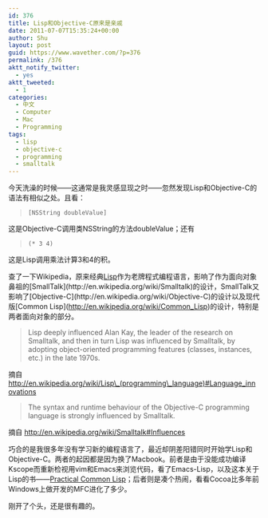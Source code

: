 ```yaml
---
id: 376
title: Lisp和Objective-C原来是亲戚
date: 2011-07-07T15:35:24+00:00
author: Shu
layout: post
guid: https://www.wavether.com/?p=376
permalink: /376
aktt_notify_twitter:
  - yes
aktt_tweeted:
  - 1
categories:
  - 中文
  - Computer
  - Mac
  - Programming
tags:
  - lisp
  - objective-c
  - programming
  - smalltalk
---
```

今天洗澡的时候——这通常是我灵感显现之时——忽然发现Lisp和Objective-C的语法有相似之处。且看：

> `[NSString doubleValue]`

这是Objective-C调用类NSString的方法doubleValue；还有

> `(* 3 4)`

这是Lisp调用乘法计算3和4的积。

查了一下Wikipedia，原来经典[Lisp](http://en.wikipedia.org/wiki/Lisp_(programming_language))作为老牌程式编程语言，影响了作为面向对象鼻祖的[SmallTalk](http://en.wikipedia.org/wiki/Smalltalk)的设计，SmallTalk又影响了[Objective-C](http://en.wikipedia.org/wiki/Objective-C)的设计以及现代版[Common Lisp](http://en.wikipedia.org/wiki/Common_Lisp)的设计，特别是两者面向对象的部分。

> Lisp deeply influenced Alan Kay, the leader of the research on Smalltalk, and then in turn Lisp was influenced by Smalltalk, by adopting object-oriented programming features (classes, instances, etc.) in the late 1970s.

摘自 http://en.wikipedia.org/wiki/Lisp\_(programming\_language)#Language_innovations

> The syntax and runtime behaviour of the Objective-C programming language is strongly influenced by Smalltalk.

摘自 http://en.wikipedia.org/wiki/Smalltalk#Influences

巧合的是我很多年没有学习新的编程语言了，最近却阴差阳错同时开始学Lisp和Objective-C。两者的起因都是因为换了Macbook。前者是由于没能成功编译Kscope而重新检视用vim和Emacs来浏览代码，看了Emacs-Lisp，以及这本关于Lisp的书——[Practical Common Lisp](http://www.gigamonkeys.com/book/)；后者则是凑个热闹，看看Cocoa比多年前Windows上做开发的MFC进化了多少。

刚开了个头，还是很有趣的。
